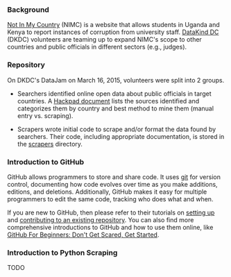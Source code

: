 ### Background

[Not In My Country](https://www.notinmycountry.org/) (NIMC) is a website that allows students in Uganda and Kenya to report instances of corruption from university staff. [DataKind DC](http://www.datakind.org/howitworks/datachapters/datakind-dc/) (DKDC) volunteers are teaming up to expand NIMC's scope to other countries and public officials in different sectors (e.g., judges).

### Repository

On DKDC's DataJam on March 16, 2015, volunteers were split into 2 groups.

* Searchers identified online open data about public officials in target countries. A [Hackpad document](https://hackpad.com/Not-In-My-Country-httpswww.notinmycountry.org-RrVYW0iowGI) lists the sources identified and categorizes them by country and best method to mine them (manual entry vs. scraping).

* Scrapers wrote initial code to scrape and/or format the data found by searchers. Their code, including appropriate documentation, is stored in the [scrapers](https://github.com/jm-contreras/not-in-my-country/tree/master/scrapers) directory.

### Introduction to GitHub

GitHub allows programmers to store and share code. It uses [git](http://en.wikipedia.org/wiki/Git_%28software%29) for version control, documenting how code evolves over time as you make additions, editions, and deletions. Additionally, GitHub makes it easy for multiple programmers to edit the same code, tracking who does what and when.

If you are new to GitHub, then please refer to their tutorials on [setting up](https://help.github.com/articles/set-up-git/) and [contributing to an existing repository](https://help.github.com/articles/making-changes/). You can also find more comprehensive introductions to GitHub and how to use them online, like [GitHub For Beginners: Don't Get Scared, Get Started](http://readwrite.com/2013/09/30/understanding-github-a-journey-for-beginners-part-1).

### Introduction to Python Scraping

TODO
